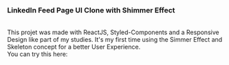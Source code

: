 ### LinkedIn Feed Page UI Clone with Shimmer Effect
</br>
This projet was made with ReactJS, Styled-Components and a Responsive Design like part of my studies.
It's my first time using the Simmer Effect and Skeleton concept for a better User Experience.
</br>
You can try this here: <a href="https://linkedin-and-shimmer-effect-with-reactjs-ui-clone.netlify.app" />
